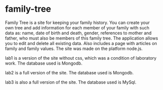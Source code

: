 # family-tree

Family Tree is a site for keeping your family history. You can create your own tree and add information for each member of your family with such data as: name, date of birth and death, gender, references to mother and father, who must also be members of this family tree. The application allows you to edit and delete all existing data. Also includes a page with articles on family and family values. The site was made on the platform node.js.

lab1 is a version of the site without css, which was a condition of laboratory work. The database used is Mongodb.

lab2 is a full version of the site. The database used is Mongodb.

lab3 is also a full version of the site. The database used is MySql.
